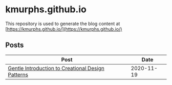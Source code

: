 # kmurphs.github.io
This repository is used to generate the blog content at [https://kmurphs.github.io/](https://kmurphs.github.io/)
## Posts
|Post|Date|
|-|-|
|[Gentle Introduction to Creational Design Patterns](https://kmurphs.github.io/posts/creational-patterns)|2020-11-19|
